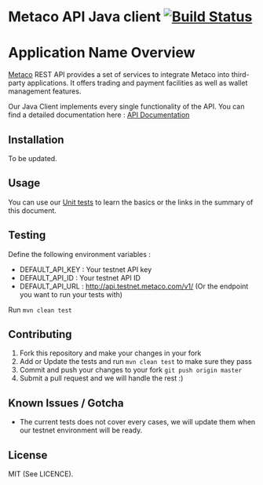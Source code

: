 # Metaco API Java client [![Build Status](https://travis-ci.org/MetacoSA/metaco-java-client.svg?branch=master)](https://travis-ci.org/MetacoSA/metaco-java-client)

Application Name Overview
==============================================

[Metaco](https://metaco.com) REST API provides a set of services to integrate Metaco into third-party applications. It offers trading and payment facilities as well as wallet management features.

Our Java Client implements every single functionality of the API.
You can find a detailed documentation here : [API Documentation](http://docs.metaco.apiary.io/)

Installation
----------------------------------------------

To be updated.

Usage
----------------------------------------------

You can use our [Unit tests](https://github.com/MetacoSA/metaco-java-client/tree/master/src/test/java/com/metaco/client) to learn the basics or the links in the summary of this document.

Testing
----------------------------------------------
Define the following environment variables :
* DEFAULT_API_KEY : Your testnet API key
* DEFAULT_API_ID : Your testnet API ID
* DEFAULT_API_URL : http://api.testnet.metaco.com/v1/ (Or the endpoint you want to run your tests with)

Run `mvn clean test`

Contributing
----------------------------------------------
1. Fork this repository and make your changes in your fork
2. Add or Update the tests and run `mvn clean test` to make sure they pass
3. Commit and push your changes to your fork `git push origin master`
4. Submit a pull request and we will handle the rest :)

Known Issues / Gotcha
----------------------------------------------
* The current tests does not cover every cases, we will update them when our testnet environment will be ready.

License
----------------------------------------------
MIT (See LICENCE).